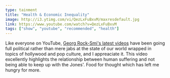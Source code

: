 ```yaml
---
type: tainment
title: "Health & Economic Inequality"
image: http://i3.ytimg.com/vi/QezLxFuBxvM/maxresdefault.jpg
link: https://www.youtube.com/watch?v=QezLxFuBxvM
tags: ["show", "youtube", "recommended", "health"]
---
```

Like everyone on YouTube, [Georg Rock-Smi's latest videos](https://www.youtube.com/c/GeorgRockallSchmidt/featured) have been going full political rather than mere jabs at the state of our world wrapped in topics of hollywood and pop culture, and I appreaciate it. 
This video excellently highlights the relationship between human suffering and not being able to keep up with the Jones'.  Food for thought which has left me hungry for more.
